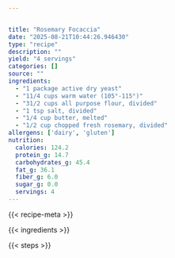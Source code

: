 ```yaml
---


title: "Rosemary Focaccia"
date: "2025-08-21T10:44:26.946430"
type: "recipe"
description: ""
yield: "4 servings"
categories: []
source: ""
ingredients:
  - "1 package active dry yeast"
  - "11/4 cups warm water (105°-115°)"
  - "31/2 cups all purpose flour, divided"
  - "1 tsp salt, divided"
  - "1/4 cup butter, melted"
  - "1/2 cup chopped fresh rosemary, divided"
allergens: ['dairy', 'gluten']
nutrition:
  calories: 124.2
  protein_g: 14.7
  carbohydrates_g: 45.4
  fat_g: 36.1
  fiber_g: 6.0
  sugar_g: 0.0
  servings: 4
---
```


{{< recipe-meta >}}

{{< ingredients >}}

{{< steps >}}
